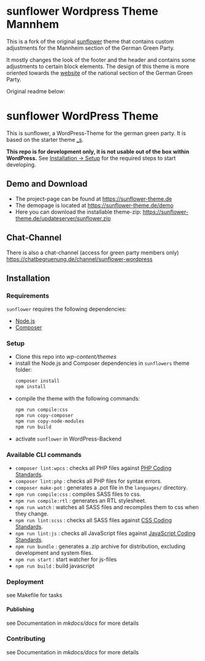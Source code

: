 # sunflower Wordpress Theme Mannhem

This is a fork of the original [sunflower](https://github.com/verdigado/sunflower) theme
that contains custom adjustments for the Mannheim section of the German Green Party.

It mostly changes the look of the footer and the header and contains some
adjustments to certain block elements.
The design of this theme is more oriented towards the [website](https://gruene.de)
of the national section of the German Green Party.

Original readme below:

# sunflower WordPress Theme

 This is sunflower, a WordPress-Theme for the german green party. It is based on the starter theme [_s](https://underscores.me/).

 **This repo is for development only, it is not usable out of the box within WordPress.** See [Installation -> Setup](#setup) for the required steps to start developing.

## Demo and Download

 - The project-page can be found at https://sunflower-theme.de
 - The demopage is located at https://sunflower-theme.de/demo
 - Here you can download the installable theme-zip: https://sunflower-theme.de/updateserver/sunflower.zip

## Chat-Channel

There is also a chat-channel (access for green party members only)
https://chatbegruenung.de/channel/sunflower-wordpress


## Installation

### Requirements

`sunflower` requires the following dependencies:

- [Node.js](https://nodejs.org/)
- [Composer](https://getcomposer.org/)

### Setup
 - Clone this repo into *wp-content/themes*
 - install the Node.js and Composer dependencies in `sunflowers` theme folder:
    ```sh
    composer install
    npm install
    ```
 - compile the theme with the following commands:
    ```sh
    npm run compile:css
    npm run copy-composer
    npm run copy-node-modules
    npm run build
    ```
 - activate `sunflower` in WordPress-Backend

### Available CLI commands
- `composer lint:wpcs` : checks all PHP files against [PHP Coding Standards](https://developer.wordpress.org/coding-standards/wordpress-coding-standards/php/).
- `composer lint:php` : checks all PHP files for syntax errors.
- `composer make-pot` : generates a .pot file in the `languages/` directory.
- `npm run compile:css` : compiles SASS files to css.
- `npm run compile:rtl` : generates an RTL stylesheet.
- `npm run watch` : watches all SASS files and recompiles them to css when they change.
- `npm run lint:scss` : checks all SASS files against [CSS Coding Standards](https://developer.wordpress.org/coding-standards/wordpress-coding-standards/css/).
- `npm run lint:js` : checks all JavaScript files against [JavaScript Coding Standards](https://developer.wordpress.org/coding-standards/wordpress-coding-standards/javascript/).
- `npm run bundle` : generates a .zip archive for distribution, excluding development and system files.
- `npm run start` : start watcher for js-files
- `npm run build` : build javascript

### Deployment
see Makefile for tasks

#### Publishing
see Documentation in *mkdocs/docs* for more details

### Contributing
see Documentation in *mkdocs/docs* for more details
